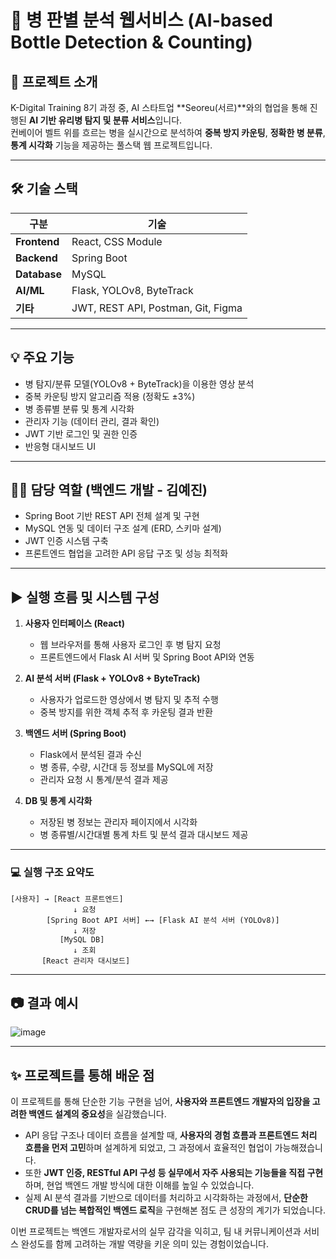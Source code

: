 # 🧪 병 판별 분석 웹서비스 (AI-based Bottle Detection & Counting)

## 📌 프로젝트 소개
K-Digital Training 8기 과정 중, AI 스타트업 **Seoreu(서르)**와의 협업을 통해 진행된 **AI 기반 유리병 탐지 및 분류 서비스**입니다.  
컨베이어 벨트 위를 흐르는 병을 실시간으로 분석하여 **중복 방지 카운팅**, **정확한 병 분류**, **통계 시각화** 기능을 제공하는 풀스택 웹 프로젝트입니다.

---

## 🛠 기술 스택

| 구분        | 기술 |
|-------------|------|
| **Frontend** | React, CSS Module |
| **Backend**  | Spring Boot |
| **Database** | MySQL |
| **AI/ML**    | Flask, YOLOv8, ByteTrack |
| **기타**     | JWT, REST API, Postman, Git, Figma |

---

## 💡 주요 기능

- 병 탐지/분류 모델(YOLOv8 + ByteTrack)을 이용한 영상 분석
- 중복 카운팅 방지 알고리즘 적용 (정확도 ±3%)
- 병 종류별 분류 및 통계 시각화
- 관리자 기능 (데이터 관리, 결과 확인)
- JWT 기반 로그인 및 권한 인증
- 반응형 대시보드 UI

---

## 👩‍💻 담당 역할 (백엔드 개발 - 김예진)

- Spring Boot 기반 REST API 전체 설계 및 구현
- MySQL 연동 및 데이터 구조 설계 (ERD, 스키마 설계)
- JWT 인증 시스템 구축
- 프론트엔드 협업을 고려한 API 응답 구조 및 성능 최적화

---

## ▶ 실행 흐름 및 시스템 구성

1. **사용자 인터페이스 (React)**
   - 웹 브라우저를 통해 사용자 로그인 후 병 탐지 요청
   - 프론트엔드에서 Flask AI 서버 및 Spring Boot API와 연동

2. **AI 분석 서버 (Flask + YOLOv8 + ByteTrack)**
   - 사용자가 업로드한 영상에서 병 탐지 및 추적 수행
   - 중복 방지를 위한 객체 추적 후 카운팅 결과 반환

3. **백엔드 서버 (Spring Boot)**
   - Flask에서 분석된 결과 수신
   - 병 종류, 수량, 시간대 등 정보를 MySQL에 저장
   - 관리자 요청 시 통계/분석 결과 제공

4. **DB 및 통계 시각화**
   - 저장된 병 정보는 관리자 페이지에서 시각화
   - 병 종류별/시간대별 통계 차트 및 분석 결과 대시보드 제공

---

### 💻 실행 구조 요약도

```plaintext
[사용자] → [React 프론트엔드]
              ↓ 요청
        [Spring Boot API 서버] ←→ [Flask AI 분석 서버 (YOLOv8)]
              ↓ 저장
           [MySQL DB]
              ↓ 조회
       [React 관리자 대시보드]
```
---

## 📷 결과 예시
![image](https://github.com/user-attachments/assets/1ed3774f-87b9-40c0-b9c8-55a497e0c4db)

---

## ✨ 프로젝트를 통해 배운 점

이 프로젝트를 통해 단순한 기능 구현을 넘어, **사용자와 프론트엔드 개발자의 입장을 고려한 백엔드 설계의 중요성**을 실감했습니다.  

- API 응답 구조나 데이터 흐름을 설계할 때, **사용자의 경험 흐름과 프론트엔드 처리 흐름을 먼저 고민**하며 설계하게 되었고, 그 과정에서 효율적인 협업이 가능해졌습니다.
- 또한 **JWT 인증, RESTful API 구성 등 실무에서 자주 사용되는 기능들을 직접 구현**하며, 현업 백엔드 개발 방식에 대한 이해를 높일 수 있었습니다.
- 실제 AI 분석 결과를 기반으로 데이터를 처리하고 시각화하는 과정에서, **단순한 CRUD를 넘는 복합적인 백엔드 로직**을 구현해본 점도 큰 성장의 계기가 되었습니다.

이번 프로젝트는 백엔드 개발자로서의 실무 감각을 익히고, 팀 내 커뮤니케이션과 서비스 완성도를 함께 고려하는 개발 역량을 키운 의미 있는 경험이었습니다.

